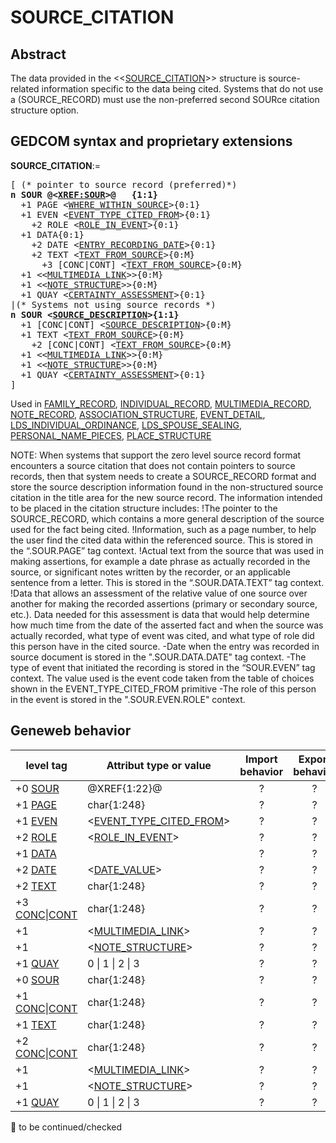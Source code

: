 ﻿# SOURCE_CITATION
## Abstract
The data provided in the &lt;&lt;<a href=Ged.SOURCE_CITATION.md>SOURCE_CITATION</a>&gt;&gt; structure is source-related information specific to the data being cited. Systems that do not use a (SOURCE_RECORD)  must use the non-preferred second SOURce citation structure option.


## GEDCOM syntax and proprietary extensions

**SOURCE_CITATION**:=
<pre>
[ (* pointer to source record (preferred)*)
<b>n SOUR @&lt;<a href=Ged.XREF_SOUR.md>XREF:SOUR</a>&gt;@   {1:1}</b>
  +1 PAGE &lt;<a href=Ged.WHERE_WITHIN_SOURCE.md>WHERE_WITHIN_SOURCE</a>&gt;{0:1}
  +1 EVEN &lt;<a href=Ged.EVENT_TYPE_CITED_FROM.md>EVENT_TYPE_CITED_FROM</a>&gt;{0:1}
    +2 ROLE &lt;<a href=Ged.ROLE_IN_EVENT.md>ROLE_IN_EVENT</a>&gt;{0:1}
  +1 DATA{0:1}
    +2 DATE &lt;<a href=Ged.ENTRY_RECORDING_DATE.md>ENTRY_RECORDING_DATE</a>&gt;{0:1}
    +2 TEXT &lt;<a href=Ged.TEXT_FROM_SOURCE.md>TEXT_FROM_SOURCE</a>&gt;{0:M}
      +3 [CONC|CONT] &lt;<a href=Ged.TEXT_FROM_SOURCE.md>TEXT_FROM_SOURCE</a>&gt;{0:M}
  +1 &lt;&lt;<a href=Ged.MULTIMEDIA_LINK.md>MULTIMEDIA_LINK</a>&gt;&gt;{0:M}
  +1 &lt;&lt;<a href=Ged.NOTE_STRUCTURE.md>NOTE_STRUCTURE</a>&gt;&gt;{0:M}
  +1 QUAY &lt;<a href=Ged.CERTAINTY_ASSESSMENT.md>CERTAINTY_ASSESSMENT</a>&gt;{0:1}
|(* Systems not using source records *)
<b>n SOUR &lt;<a href=Ged.SOURCE_DESCRIPTION.md>SOURCE_DESCRIPTION</a>&gt;{1:1}</b>
  +1 [CONC|CONT] &lt;<a href=Ged.SOURCE_DESCRIPTION.md>SOURCE_DESCRIPTION</a>&gt;{0:M}
  +1 TEXT &lt;<a href=Ged.TEXT_FROM_SOURCE.md>TEXT_FROM_SOURCE</a>&gt;{0:M}
    +2 [CONC|CONT] &lt;<a href=Ged.TEXT_FROM_SOURCE.md>TEXT_FROM_SOURCE</a>&gt;{0:M}
  +1 &lt;&lt;<a href=Ged.MULTIMEDIA_LINK.md>MULTIMEDIA_LINK</a>&gt;&gt;{0:M}
  +1 &lt;&lt;<a href=Ged.NOTE_STRUCTURE.md>NOTE_STRUCTURE</a>&gt;&gt;{0:M}
  +1 QUAY &lt;<a href=Ged.CERTAINTY_ASSESSMENT.md>CERTAINTY_ASSESSMENT</a>&gt;{0:1}
]
</pre>
Used in <a href=Ged.FAMILY_RECORD.md>FAMILY_RECORD</a>, <a href=Ged.INDIVIDUAL_RECORD.md>INDIVIDUAL_RECORD</a>, <a href=Ged.MULTIMEDIA_RECORD.md>MULTIMEDIA_RECORD</a>, <a href=Ged.NOTE_RECORD.md>NOTE_RECORD</a>, <a href=Ged.ASSOCIATION_STRUCTURE.md>ASSOCIATION_STRUCTURE</a>, <a href=Ged.EVENT_DETAIL.md>EVENT_DETAIL</a>, <a href=Ged.LDS_INDIVIDUAL_ORDINANCE.md>LDS_INDIVIDUAL_ORDINANCE</a>, <a href=Ged.LDS_SPOUSE_SEALING.md>LDS_SPOUSE_SEALING</a>, <a href=Ged.PERSONAL_NAME_PIECES.md>PERSONAL_NAME_PIECES</a>, <a href=Ged.PLACE_STRUCTURE.md>PLACE_STRUCTURE</a><br />


NOTE: When systems that support the zero level source record format encounters a source citation that does not
contain pointers to source records, then that system needs to create a SOURCE_RECORD format
and store the source description information found in the non-structured source citation in the title
area for the new source record.
The information intended to be placed in the citation structure includes:
!The pointer to the SOURCE_RECORD, which contains a more general description of the source
used for the fact being cited.
!Information, such as a page number, to help the user find the cited data within the referenced
source. This is stored in the “.SOUR.PAGE” tag context.
!Actual text from the source that was used in making assertions, for example a date phrase as
actually recorded in the source, or significant notes written by the recorder, or an applicable
sentence from a letter. This is stored in the “.SOUR.DATA.TEXT” tag context.
!Data that allows an assessment of the relative value of one source over another for making the
recorded assertions (primary or secondary source, etc.).  Data needed for this assessment is data
that would help determine  how much time from the date of the asserted fact and when the source
was actually recorded, what type of event was cited, and what type of role did this person have in
the cited source.
-Date when the entry was recorded in source document is stored in the
".SOUR.DATA.DATE" tag context.
-The type of event that initiated the recording is stored in the “SOUR.EVEN” tag context. The
value used is the event code taken from the table of choices shown in the EVENT_TYPE_CITED_FROM primitive
-The role of this person in the event is stored in the ".SOUR.EVEN.ROLE" context.

## Geneweb behavior

level tag  | Attribut type or value | Import behavior | Export behavior  | Comment 
---------- | ------------- | :---------------: | :-----------------:| -----------
+0 <a href=Ged.GLOSSARY.md#sour>SOUR</a> | @XREF{1:22}@ | ? | ? | 
+1 <a href=Ged.GLOSSARY.md#page>PAGE</a> | char{1:248} | ? | ? | 
+1 <a href=Ged.GLOSSARY.md#even>EVEN</a> | &lt;<a href=Ged.EVENT_TYPE_CITED_FROM.md>EVENT_TYPE_CITED_FROM</a>&gt; | ? | ? | 
+2 <a href=Ged.GLOSSARY.md#role>ROLE</a> | &lt;<a href=Ged.ROLE_IN_EVENT.md>ROLE_IN_EVENT</a>&gt; | ? | ? | 
+1 <a href=Ged.GLOSSARY.md#data>DATA</a> |  | ? | ? | 
+2 <a href=Ged.GLOSSARY.md#date>DATE</a> | &lt;<a href=Ged.DATE_VALUE.md>DATE_VALUE</a>&gt; | ? | ? | 
+2 <a href=Ged.GLOSSARY.md#text>TEXT</a> | char{1:248} | ? | ? | 
+3 <a href=Ged.GLOSSARY.md#conc>CONC</a>\|<a href=Ged.GLOSSARY.md#cont>CONT</a> | char{1:248} | ? | ? | 
+1  | &lt;<a href=Ged.MULTIMEDIA_LINK.md>MULTIMEDIA_LINK</a>&gt; | ? | ? | 
+1  | &lt;<a href=Ged.NOTE_STRUCTURE.md>NOTE_STRUCTURE</a>&gt; | ? | ? | 
+1 <a href=Ged.GLOSSARY.md#quay>QUAY</a> |  0 \| 1 \| 2 \| 3  | ? | ? | 
+0 <a href=Ged.GLOSSARY.md#sour>SOUR</a> | char{1:248} | ? | ? | 
+1 <a href=Ged.GLOSSARY.md#conc>CONC</a>\|<a href=Ged.GLOSSARY.md#cont>CONT</a> | char{1:248} | ? | ? | 
+1 <a href=Ged.GLOSSARY.md#text>TEXT</a> | char{1:248} | ? | ? | 
+2 <a href=Ged.GLOSSARY.md#conc>CONC</a>\|<a href=Ged.GLOSSARY.md#cont>CONT</a> | char{1:248} | ? | ? | 
+1  | &lt;<a href=Ged.MULTIMEDIA_LINK.md>MULTIMEDIA_LINK</a>&gt; | ? | ? | 
+1  | &lt;<a href=Ged.NOTE_STRUCTURE.md>NOTE_STRUCTURE</a>&gt; | ? | ? | 
+1 <a href=Ged.GLOSSARY.md#quay>QUAY</a> |  0 \| 1 \| 2 \| 3  | ? | ? | 

🚧 to be continued/checked


